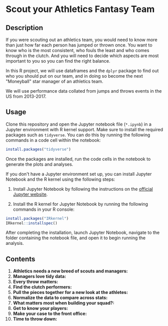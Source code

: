 # Scout your Athletics Fantasy Team
## Description
If you were scouting out an athletics team, you would need to know more than just how far each person has jumped or thrown once. You want to know who is the most consistent, who fouls the least and who comes through in the clutch. And you will need to decide which aspects are most important to you so you can find the right balance.

In this R project, we will use dataframes and the `dplyr` package to find out who you should put on our team, and in doing so become the next "Moneyball" star manager of an athletics team.

We will use performance data collated from jumps and throws events in the US from 2013-2017.
## Usage
Clone this repository and open the Jupyter notebook file (`*.ipynb`) in a Jupyter environment with R kernel support. Make sure to install the required packages such as `tidyverse`. You can do this by running the following commands in a code cell within the notebook:
``` r
install.packages("tidyverse")
```
Once the packages are installed, run the code cells in the notebook to generate the plots and analyses.

If you don't have a Jupyter environment set up, you can install Jupyter Notebook and the R kernel using the following steps:

1. Install Jupyter Notebook by following the instructions on the [official Jupyter website](https://jupyter.org/install).

2. Install the R kernel for Jupyter Notebook by running the following commands in your R console:
``` r 
install.packages("IRkernel")
IRkernel::installspec()
```
After completing the installation, launch Jupyter Notebook, navigate to the folder containing the notebook file, and open it to begin running the analysis.
## Contents
1. **Athletics needs a new breed of scouts and managers:**
2. **Managers love tidy data:**
3. **Every throw matters:**
4. **Find the clutch performers:**
5. **Pull the pieces together for a new look at the athletes:**
6. **Normalize the data to compare across stats:**
7. **What matters most when building your squad?:**
8. **Get to know your players:**
9. **Make your case to the front office:**
10. **Time to throw down:**

